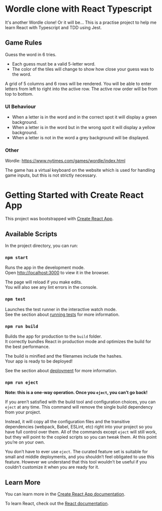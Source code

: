 # Wordle clone with React Typescript

It's another Wordle clone! Or it will be...
This is a practise project to help me learn React with Typescript and TDD using Jest.

## Game Rules

Guess the word in 6 tries.

- Each guess must be a valid 5-letter word.
- The color of the tiles will change to show how close your guess was to the word.

A grid of 5 columns and 6 rows will be rendered. You will be able to enter letters from left to right into the active row. The active row order will be from top to bottom.

### UI Behaviour

- When a letter is in the word and in the correct spot it will display a green background.
- When a letter is in the word but in the wrong spot it will display a yellow background.
- When a letter is not in the word a grey background will be displayed.

### Other

Wordle: https://www.nytimes.com/games/wordle/index.html

The game has a virtual keyboard on the website which is used for handling game inputs, but this is not strictly necessary.

# Getting Started with Create React App

This project was bootstrapped with [Create React App](https://github.com/facebook/create-react-app).

## Available Scripts

In the project directory, you can run:

### `npm start`

Runs the app in the development mode.\
Open [http://localhost:3000](http://localhost:3000) to view it in the browser.

The page will reload if you make edits.\
You will also see any lint errors in the console.

### `npm test`

Launches the test runner in the interactive watch mode.\
See the section about [running tests](https://facebook.github.io/create-react-app/docs/running-tests) for more information.

### `npm run build`

Builds the app for production to the `build` folder.\
It correctly bundles React in production mode and optimizes the build for the best performance.

The build is minified and the filenames include the hashes.\
Your app is ready to be deployed!

See the section about [deployment](https://facebook.github.io/create-react-app/docs/deployment) for more information.

### `npm run eject`

**Note: this is a one-way operation. Once you `eject`, you can’t go back!**

If you aren’t satisfied with the build tool and configuration choices, you can `eject` at any time. This command will remove the single build dependency from your project.

Instead, it will copy all the configuration files and the transitive dependencies (webpack, Babel, ESLint, etc) right into your project so you have full control over them. All of the commands except `eject` will still work, but they will point to the copied scripts so you can tweak them. At this point you’re on your own.

You don’t have to ever use `eject`. The curated feature set is suitable for small and middle deployments, and you shouldn’t feel obligated to use this feature. However we understand that this tool wouldn’t be useful if you couldn’t customize it when you are ready for it.

## Learn More

You can learn more in the [Create React App documentation](https://facebook.github.io/create-react-app/docs/getting-started).

To learn React, check out the [React documentation](https://reactjs.org/).
